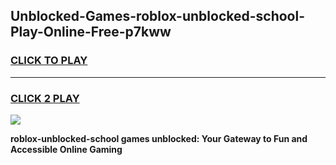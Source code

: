 
## Unblocked-Games-roblox-unblocked-school-Play-Online-Free-p7kww
<h3>
<a href="https://premium76.site?title=roblox-unblocked-school&ref=26A">CLICK TO PLAY</a></h3>
<hr>

<h3>
<a href="https://premium76.site?title=roblox-unblocked-school&ref=26A">CLICK 2 PLAY</a>
  
</h3>

<a href="https://premium76.site?title=roblox-unblocked-school&ref=26A"><img src="https://clearcache.store/games.png"></a>


**roblox-unblocked-school games unblocked: Your Gateway to Fun and Accessible Online Gaming**
